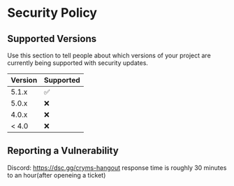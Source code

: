 # Security Policy

## Supported Versions

Use this section to tell people about which versions of your project are
currently being supported with security updates.

| Version | Supported          |
| ------- | ------------------ |
| 5.1.x   | :white_check_mark: |
| 5.0.x   | :x:                |
| 4.0.x   | :x: |
| < 4.0   | :x:                |

## Reporting a Vulnerability

Discord: https://dsc.gg/cryms-hangout
response time is roughly 30 minutes to an hour(after openeing a ticket)

